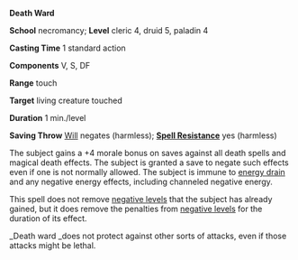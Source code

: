  **Death Ward**

**School** necromancy; **Level** cleric 4, druid 5, paladin 4

**Casting Time** 1 standard action

**Components** V, S, DF

**Range** touch

**Target** living creature touched

**Duration** 1 min./level

**Saving Throw** [Will](../combat.md#_will) negates (harmless); **[Spell Resistance](../glossary.md#_spell-resistance)** yes (harmless)

The subject gains a +4 morale bonus on saves against all death spells and magical death effects. The subject is granted a save to negate such effects even if one is not normally allowed. The subject is immune to [energy drain](../glossary.md#_energy-drain-and-negative-levels) and any negative energy effects, including channeled negative energy.

This spell does not remove [negative levels](../glossary.md#_energy-drain-and-negative-levels) that the subject has already gained, but it does remove the penalties from [negative levels](../glossary.md#_energy-drain-and-negative-levels) for the duration of its effect.

_Death ward _does not protect against other sorts of attacks, even if those attacks might be lethal.

